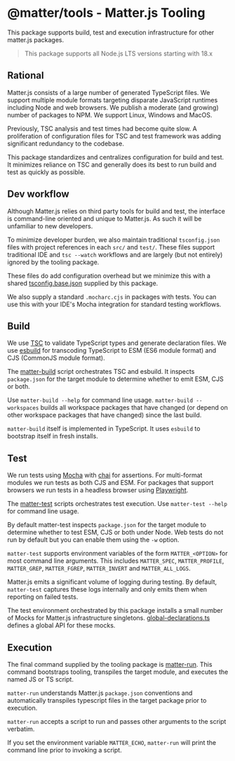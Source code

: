 # @matter/tools - Matter.js Tooling

This package supports build, test and execution infrastructure for other matter.js packages.

> This package supports all Node.js LTS versions starting with 18.x

## Rational

Matter.js consists of a large number of generated TypeScript files.  We support
multiple module formats targeting disparate JavaScript runtimes including Node
and web browsers.  We publish a moderate (and growing) number of packages to
NPM.  We support Linux, Windows and MacOS.

Previously, TSC analysis and test times had become quite slow.  A proliferation
of configuration files for TSC and test framework was adding significant
redundancy to the codebase.

This package standardizes and centralizes configuration for build and test.  It
minimizes reliance on TSC and generally does its best to run build and test as
quickly as possible.

## Dev workflow

Although Matter.js relies on third party tools for build and test, the
interface is command-line oriented and unique to Matter.js.  As such it will be
unfamiliar to new developers.

To minimize developer burden, we also maintain traditional `tsconfig.json`
files with project references in each `src/` and `test/`.  These files support
traditional IDE and `tsc --watch` workflows and are largely (but not entirely)
ignored by the tooling package.

These files do add configuration overhead but we minimize this with a shared
[tsconfig.base.json](tsconfig.base.json) supplied by this package.

We also supply a standard `.mocharc.cjs` in packages with tests.  You can use
this with your IDE's Mocha integration for standard testing workflows.

## Build

We use [TSC](https://www.typescriptlang.org/docs/handbook/compiler-options.html)
to validate TypeScript types and generate declaration files.  We
use [esbuild](https://esbuild.github.io/) for transcoding TypeScript to ESM
(ES6 module format) and CJS (CommonJS module format).

The [matter-build](./bin/build.js) script orchestrates TSC and esbuild.  It
inspects `package.json` for the target module to determine whether to emit
ESM, CJS or both.

Use `matter-build --help` for command line usage.  `matter-build --workspaces`
builds all workspace packages that have changed (or depend on other workspace
packages that have changed) since the last build.

`matter-build` itself is implemented in TypeScript.  It uses `esbuild` to
bootstrap itself in fresh installs.

## Test

We run tests using [Mocha](https://mochajs.org/) with
[chai](https://www.chaijs.com/) for assertions.  For multi-format modules we
run tests as both CJS and ESM.  For packages that support browsers we run tests
in a headless browser using [Playwright](https://playwright.dev/).

The [matter-test](./bin/test.js) scripts orchestrates test execution.  Use
`matter-test --help` for command line usage.

By default matter-test inspects `package.json` for the target module to
determine whether to test ESM, CJS or both under Node.  Web tests do not run by
default but you can enable them using the `-w` option.

`matter-test` supports
environment variables of the form `MATTER_<OPTION>` for most command line
arguments.  This includes `MATTER_SPEC`, `MATTER_PROFILE`, `MATTER_GREP`,
`MATTER_FGREP`, `MATTER_INVERT` and `MATTER_ALL_LOGS`.

Matter.js emits a significant volume of logging during testing.  By default,
`matter-test` captures these logs internally and only emits them when
reporting on failed tests.

The test environment orchestrated by this package installs a small number of
Mocks for Matter.js infrastructure singletons.
[global-declarations.ts](src/testing/global-declarations.ts) defines a global
API for these mocks.

## Execution

The final command supplied by the tooling package is [matter-run](bin/run.js).
This command bootstraps tooling, transpiles the target module, and executes
the named JS or TS script.

`matter-run` understands Matter.js `package.json` conventions and
automatically transpiles typescript files in the target package prior to
execution.

`matter-run` accepts a script to run and passes other arguments to the script
verbatim.

If you set the environment variable `MATTER_ECHO`, `matter-run` will print the
command line prior to invoking a script.
